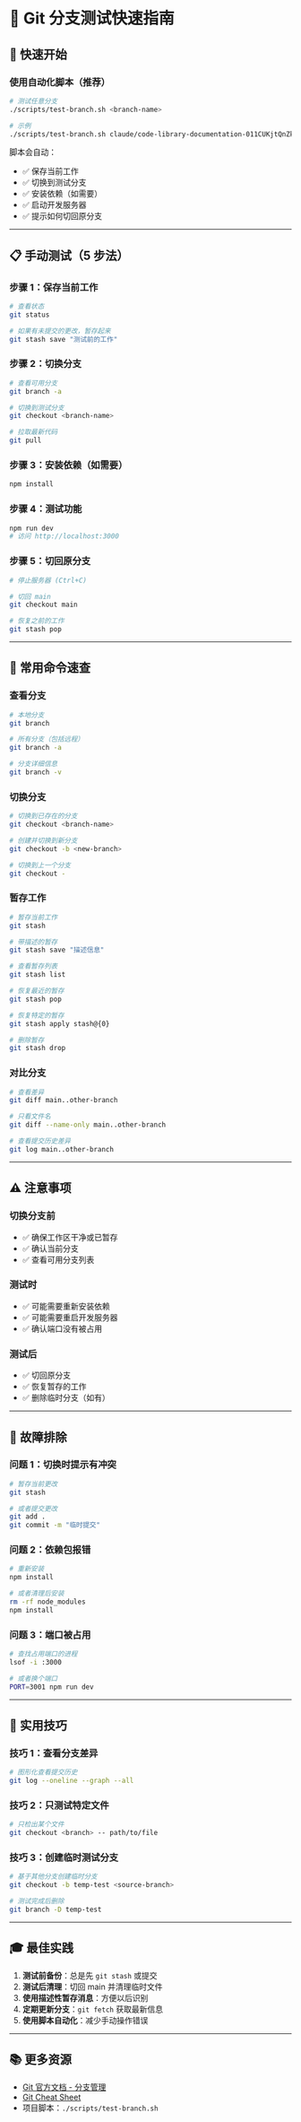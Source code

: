 # 🔄 Git 分支测试快速指南

## 🚀 快速开始

### 使用自动化脚本（推荐）

```bash
# 测试任意分支
./scripts/test-branch.sh <branch-name>

# 示例
./scripts/test-branch.sh claude/code-library-documentation-011CUKjtQnZkMSEESXHmS78u
```

脚本会自动：
- ✅ 保存当前工作
- ✅ 切换到测试分支
- ✅ 安装依赖（如需要）
- ✅ 启动开发服务器
- ✅ 提示如何切回原分支

---

## 📋 手动测试（5 步法）

### 步骤 1：保存当前工作

```bash
# 查看状态
git status

# 如果有未提交的更改，暂存起来
git stash save "测试前的工作"
```

### 步骤 2：切换分支

```bash
# 查看可用分支
git branch -a

# 切换到测试分支
git checkout <branch-name>

# 拉取最新代码
git pull
```

### 步骤 3：安装依赖（如需要）

```bash
npm install
```

### 步骤 4：测试功能

```bash
npm run dev
# 访问 http://localhost:3000
```

### 步骤 5：切回原分支

```bash
# 停止服务器 (Ctrl+C)

# 切回 main
git checkout main

# 恢复之前的工作
git stash pop
```

---

## 🎯 常用命令速查

### 查看分支

```bash
# 本地分支
git branch

# 所有分支（包括远程）
git branch -a

# 分支详细信息
git branch -v
```

### 切换分支

```bash
# 切换到已存在的分支
git checkout <branch-name>

# 创建并切换到新分支
git checkout -b <new-branch>

# 切换到上一个分支
git checkout -
```

### 暂存工作

```bash
# 暂存当前工作
git stash

# 带描述的暂存
git stash save "描述信息"

# 查看暂存列表
git stash list

# 恢复最近的暂存
git stash pop

# 恢复特定的暂存
git stash apply stash@{0}

# 删除暂存
git stash drop
```

### 对比分支

```bash
# 查看差异
git diff main..other-branch

# 只看文件名
git diff --name-only main..other-branch

# 查看提交历史差异
git log main..other-branch
```

---

## ⚠️ 注意事项

### 切换分支前

- ✅ 确保工作区干净或已暂存
- ✅ 确认当前分支
- ✅ 查看可用分支列表

### 测试时

- ✅ 可能需要重新安装依赖
- ✅ 可能需要重启开发服务器
- ✅ 确认端口没有被占用

### 测试后

- ✅ 切回原分支
- ✅ 恢复暂存的工作
- ✅ 删除临时分支（如有）

---

## 🔧 故障排除

### 问题 1：切换时提示有冲突

```bash
# 暂存当前更改
git stash

# 或者提交更改
git add .
git commit -m "临时提交"
```

### 问题 2：依赖包报错

```bash
# 重新安装
npm install

# 或者清理后安装
rm -rf node_modules
npm install
```

### 问题 3：端口被占用

```bash
# 查找占用端口的进程
lsof -i :3000

# 或者换个端口
PORT=3001 npm run dev
```

---

## 📝 实用技巧

### 技巧 1：查看分支差异

```bash
# 图形化查看提交历史
git log --oneline --graph --all
```

### 技巧 2：只测试特定文件

```bash
# 只检出某个文件
git checkout <branch> -- path/to/file
```

### 技巧 3：创建临时测试分支

```bash
# 基于其他分支创建临时分支
git checkout -b temp-test <source-branch>

# 测试完成后删除
git branch -D temp-test
```

---

## 🎓 最佳实践

1. **测试前备份**：总是先 `git stash` 或提交
2. **测试后清理**：切回 main 并清理临时文件
3. **使用描述性暂存消息**：方便以后识别
4. **定期更新分支**：`git fetch` 获取最新信息
5. **使用脚本自动化**：减少手动操作错误

---

## 📚 更多资源

- [Git 官方文档 - 分支管理](https://git-scm.com/book/zh/v2/Git-%E5%88%86%E6%94%AF-%E5%88%86%E6%94%AF%E7%AE%A1%E7%90%86)
- [Git Cheat Sheet](https://education.github.com/git-cheat-sheet-education.pdf)
- 项目脚本：`./scripts/test-branch.sh`
